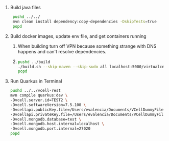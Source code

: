 
1. Build java files 
   ``` bash 
    pushd ../../
    mvn clean install dependency:copy-dependencies -DskipTests=true
    popd
    ```

2. Build docker images, update env file, and get containers running
   1. When building turn off VPN because something strange with DNS happens and can't resolve dependencies.
   2. 
       ```bash
       pushd ../build
       ./build.sh --skip-maven --skip-sudo all localhost:5000/virtualcell dev_zeke
       popd
      ```

3. Run Quarkus in Terminal
   ``` bash 
   pushd ../../vcell-rest
   mvn compile quarkus:dev \
   -Dvcell.server.id=TEST2 \
   -Dvcell.softwareVersion=7.5.100 \
   -Dvcellapi.publicKey.file=/Users/evalencia/Documents/VCellDummyFiles/apiKeys.pem \
   -Dvcellapi.privateKey.file=/Users/evalencia/Documents/VCellDummyFiles/apiKeys \
   -Dvcell.mongodb.database=test \
   -Dvcell.mongodb.host.internal=localhost \
   -Dvcell.mongodb.port.internal=27020
   popd
   ```